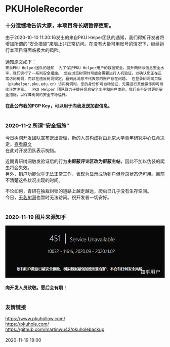 PKUHoleRecorder
======
### **十分遗憾地告诉大家，本项目将长期暂停更新。**
由于2020-10-10 11:30:16发出的来自PKU Helper团队的通知，我们得知开发者将增加所谓的“安全措施”来阻止非正常访问。在没有大量可用账号的情况下，继续运行本项目将面临极大的风险。<br><br>
通知原文如下：<br>
`来自PKU Helper团队的通知  为了保护PKU Helper用户的数据安全，提升网络与信息安全水平，我们实行了一系列安全措施。 您在浏览树洞时可能会需要进行人机验证，以确认您正在正常访问树洞，而非在违反树洞规定。看到此消息不代表您的账户存在问题。 在登录树洞网页版（pkuhelper.pku.edu.cn）访问树洞时，您的身份即可自动验证，无需进行其他操作即可继续正常浏览。  PKU Helper 团队致力于提升信息安全水平和用户体验，我们会不定时更新安全措施，以保障树洞的安全平稳运行。`<br><br>
**在此公布我的PGP Key，可以用于向我发送加密信息。**<br><br>

### **2020-11-2 所谓“安全措施”**
今日树洞开发团队宣布退出管理，新的人员构成将由北京大学青年研究中心任命决定。[查看原文](https://pkuhelper-web.github.io/announce_v3.html)<br>
在此对开发团队表示惋惜。<br>

近期青研树洞触发验证后的行为**由屏蔽评论区改为屏蔽主帖**，因此不加以伪装的爬虫将会失效。<br>
另外，销户功能似乎无法正常工作，表现为显示成功销户但登录状态仍可用。目前不清楚这些状况出现的时间。<br>

不论如何，青研在独裁封锁的道路上越走越远，爬虫已几乎没有生存空间。<br>
今日，[无名树洞](https://pkuhole.com)也暂时无法访问。祝开发者一切安好。<br><br>

### **2020-11-19 图片来源知乎**
![image](https://github.com/AowuCat/PKUHoleRecorder/blob/master/pic.jpg) <br><br>
**向开发人员致敬。愿后会有期！** <br><br>


### 友情链接
https://www.pkuhollow.com/<br>
https://pkuhole.com/<br>
https://github.com/martinwu42/pkuholebackup<br><br>
2020-11-19 19:00
